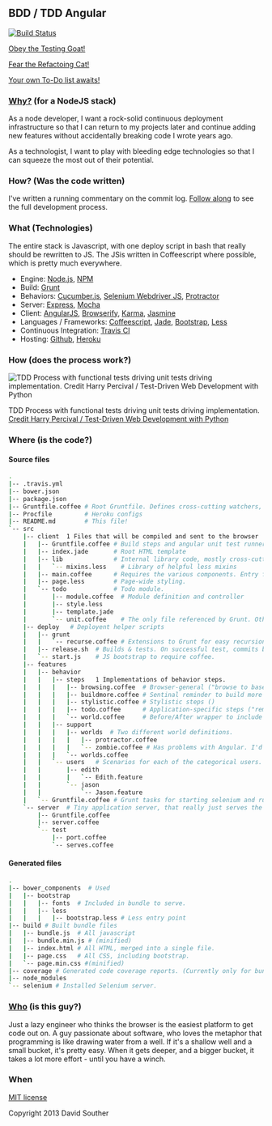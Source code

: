 ## BDD / TDD Angular
[![Build Status](https://travis-ci.org/DavidSouther/tdd-angular.png)](https://travis-ci.org/DavidSouther/tdd-angular)

[Obey the Testing Goat!](3)

[Fear the Refactoing Cat!](20)

[Your own To-Do list awaits!][deployed]

### [Why?](1) (for a NodeJS stack)

As a node developer, I want a rock-solid continuous deployment infrastructure so that I can return to my projects later and continue adding new features without accidentally breaking code I wrote years ago.

As a technologist, I want to play with bleeding edge technologies so that I can squeeze the most out of their potential.

### How? (Was the code written)

I've written a running commentary on the commit log. <a href="http://davidsouther.github.io/tdd-angular/">Follow along</a> to see the full development process.

### What (Technologies)

The entire stack is Javascript, with one deploy script in bash that really should be rewritten to JS. The JSis written in Coffeescript where possible, which is pretty much everywhere.

* Engine: [Node.js](2), [NPM](19)
* Build: [Grunt](4)
* Behaviors: [Cucumber.js](5), [Selenium Webdriver JS](6), [Protractor](7)
* Server: [Express](8), [Mocha](9)
* Client: [AngularJS](10), [Browserify](22), [Karma](11), [Jasmine](12)
* Languages / Frameworks: [Coffeescript](15), [Jade](16), [Bootstrap](17), [Less](18)
* Continuous Integration: [Travis CI](13)
* Hosting: [Github](21), [Heroku](14)

### How (does the process work?)

![TDD Process with functional tests driving unit tests driving implementation. Credit Harry Percival / Test-Driven Web Development with Python][tdd]

TDD Process with functional tests driving unit tests driving implementation. [Credit Harry Percival / Test-Driven Web Development with Python][tdd-cite]

### Where (is the code?)

#### Source files

```sh
.
|-- .travis.yml
|-- bower.json
|-- package.json
|-- Gruntfile.coffee # Root Gruntfile. Defines cross-cutting watchers, and includes component Grunts.
|-- Procfile	     # Heroku configs
|-- README.md	     # This file!
`-- src
    |-- client 	1 Files that will be compiled and sent to the browser
    |   |-- Gruntfile.coffee # Build steps and angular unit test runners
    |   |-- index.jade 	     # Root HTML template
    |   |-- lib              # Internal library code, mostly cross-cutting helpers.
    |   |   `-- mixins.less    # Library of helpful less mixins
    |   |-- main.coffee      # Requires the various components. Entry file for browserify.
    |   |-- page.less        # Page-wide styling. 
    |   `-- todo             # Todo module.
    |       |-- module.coffee  # Module definition and controller
    |       |-- style.less
    |       |-- template.jade
    |       `-- unit.coffee    # The only file referenced by Grunt. Others are required or imported.
    |-- deploy   # Deployent helper scripts
    |   |-- grunt
    |   |   `-- recurse.coffee # Extensions to Grunt for easy recursion
    |   |-- release.sh  # Builds & tests. On successful test, commits built files to master and deploys.
    |   `-- start.js    # JS bootstrap to require coffee.
    |-- features
    |   |-- behavior
    |   |   |-- steps	1 Implementations of behavior steps.
    |   |   |   |-- browsing.coffee  # Browser-general ("browse to base, enter into text field")
    |   |   |   |-- buildmore.coffee # Sentinal reminder to build more features!
    |   |   |   |-- stylistic.coffee # Stylistic steps ()
    |   |   |   |-- todo.coffee      # Application-specific steps ("remove item")
    |   |   |   `-- world.coffee     # Before/After wrapper to include correct world
    |   |   |-- support
    |   |   |   |-- worlds  # Two different world definitions.
    |   |   |   |   |-- protractor.coffee
    |   |   |   |   `-- zombie.coffee # Has problems with Angular. I'd like to use it, but protractor works for now.
    |   |   |   `-- worlds.coffee
    |   |   `-- users   # Scenarios for each of the categorical users.
    |   |       |-- edith
    |   |       |   `-- Edith.feature
    |   |       `-- jason
    |   |           `-- Jason.feature
    |   `-- Gruntfile.coffee # Grunt tasks for starting selenium and running cucumber features.
    `-- server  # Tiny application server, that really just serves the 4 or 5 bundle files.
        |-- Gruntfile.coffee
        |-- server.coffee
        `-- test
            |-- port.coffee
            `-- serves.coffee
```


#### Generated files
```sh
.
|-- bower_components  # Used 
|   |-- bootstrap
|   |   |-- fonts  # Included in bundle to serve.
|   |   |-- less
|   |   |   |-- bootstrap.less # Less entry point
|-- build # Built bundle files
|   |-- bundle.js  # All javascript
|   |-- bundle.min.js # (minified)
|   |-- index.html # All HTML, merged into a single file.
|   |-- page.css   # All CSS, including bootstrap.
|   `-- page.min.css #(minified)
|-- coverage # Generated code coverage reports. (Currently only for bundle.js)
|-- node_modules
`-- selenium # Installed Selenium server.
```

### [Who](23) (is this guy?)

Just a lazy engineer who thinks the browser is the easiest platform to get code out on. A guy passionate about software, who loves the metaphor that programming is like drawing water from a well. If it's a shallow well and a small bucket, it's pretty easy. When it gets deeper, and a bigger bucket, it takes a lot more effort - until you have a winch.

### When

[MIT license](24)

Copyright 2013 David Souther

[1]: http://chimera.labs.oreilly.com/books/1234000000754/pr01.html1_why_i_wrote_a_book_about_test_driven_development
[2]: http://nodejs.org
[3]: http://obeythetestinggoat.com
[4]: http://gruntjs.com/
[5]: https://github.com/cucumber/cucumber-js
[6]: https://npmjs.org/package/selenium-webdriver
[7]: https://github.com/angular/protractor
[8]: http://expressjs.com/
[9]: http://visionmedia.github.io/mocha/
[10]: http://angularjs.org/
[11]: http://karma-runner.github.io/0.10/index.html
[12]: http://pivotal.github.io/jasmine/
[13]: https://travis-ci.org/
[14]: https://dashboard.heroku.com/apps
[15]: http://coffeescript.org/
[16]: http://jade-lang.com/
[17]: http://getbootstrap.com/
[18]: http://lesscss.org/
[19]: https://npmjs.org/
[20]: http://d22zlbw5ff7yk5.cloudfront.net/images/stash-397-50c133ecb9e66.gif
[21]: https://github.com/
[22]: https://github.com/substack/node-browserify
[23]: http://davidsouther.com/
[24]: http://opensource.org/licenses/MIT
[tdd]: http://orm-chimera-prod.s3.amazonaws.com/1234000000754/images/tdd_flowchart_functional_and_unit.png
[tdd-cite]: http://chimera.labs.oreilly.com/books/1234000000754/ch04.html#_recap_the_tdd_process
[deployed]: https://github.com/DavidSouther/tdd-angular
